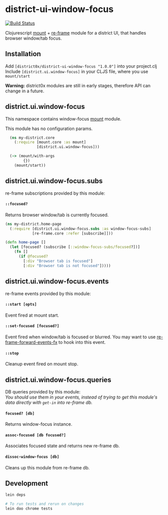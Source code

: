 # district-ui-window-focus

[![Build Status](https://travis-ci.org/district0x/district-ui-window-focus.svg?branch=master)](https://travis-ci.org/district0x/district-ui-window-focus)

Clojurescript [mount](https://github.com/tolitius/mount) + [re-frame](https://github.com/Day8/re-frame) module for a district UI, that handles browser window/tab focus.

## Installation
Add `[district0x/district-ui-window-focus "1.0.0"]` into your project.clj  
Include `[district.ui.window-focus]` in your CLJS file, where you use `mount/start`

**Warning:** district0x modules are still in early stages, therefore API can change in a future.

## district.ui.window-focus
This namespace contains window-focus [mount](https://github.com/tolitius/mount) module.

This module has no configuration params.

```clojure
  (ns my-district.core
    (:require [mount.core :as mount]
              [district.ui.window-focus]))

  (-> (mount/with-args
        {})
    (mount/start))
```

## district.ui.window-focus.subs
re-frame subscriptions provided by this module:

#### `::focused?`
Returns browser window/tab is currently focused.

```clojure
(ns my-district.home-page
  (:require [district.ui.window-focus.subs :as window-focus-subs]
            [re-frame.core :refer [subscribe]]))

(defn home-page []
  (let [focused? (subscribe [::window-focus-subs/focused?])]
    (fn []
      (if @focused?
        [:div "Browser tab is focused"]
        [:div "Browser tab is not focused"]))))
```

## district.ui.window-focus.events
re-frame events provided by this module:

#### `::start [opts]`
Event fired at mount start.

#### `::set-focused [focused?]`
Event fired when window/tab is focused or blurred. You may want to use [re-frame-forward-events-fx](https://github.com/Day8/re-frame-forward-events-fx)
to hook into this event.    

#### `::stop`
Cleanup event fired on mount stop.

## district.ui.window-focus.queries
DB queries provided by this module:  
*You should use them in your events, instead of trying to get this module's 
data directly with `get-in` into re-frame db.*

#### `focused? [db]`
Returns window-focus instance.

#### `assoc-focused [db focused?]`
Associates focused state and returns new re-frame db.

#### `dissoc-window-focus [db]`
Cleans up this module from re-frame db. 


## Development
```bash
lein deps

# To run tests and rerun on changes
lein doo chrome tests
```